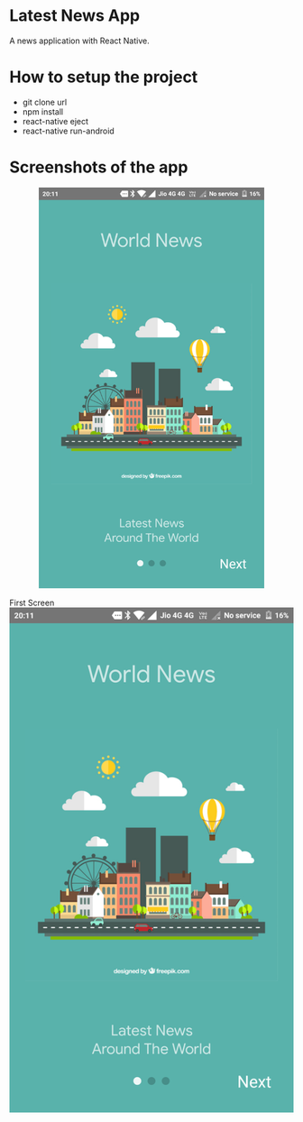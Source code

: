 # Latest News App

A news application with React Native. 


# How to setup the project

  - git clone url
  - npm install
  - react-native eject
  - react-native run-android
  
# Screenshots of the app

<div align="center">
    <img src="/screenshots/FIRST_SCREEN.png" width="400px"</img> 
</div>

First Screen ![First Screen](/screenshots/FIRST_SCREEN.png?raw=true "First Screen")


